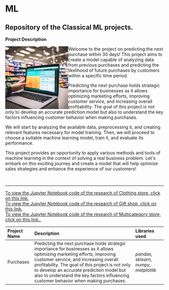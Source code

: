 # ML <a id='purchases'></a>
## Repository of the Classical ML projects.

<b>Project Description</b>

<img src="https://github.com/DimaDoesCode/ML_and_Time-Series/blob/master/NPD_p.png" width="200" height="200" align="left"/>


Welcome to the project on predicting the next purchase within 30 days! This project aims to create a model capable of analyzing data from previous purchases and predicting the likelihood of future purchases by customers within a specific time period.

Predicting the next purchase holds strategic importance for businesses as it allows optimizing marketing efforts, improving customer service, and increasing overall profitability. The goal of this project is not only to develop an accurate prediction model but also to understand the key factors influencing customer behavior when making purchases.

We will start by analyzing the available data, preprocessing it, and creating relevant features necessary for model training. Then, we will proceed to choose a suitable machine learning model, train it, and evaluate its performance.

This project provides an opportunity to apply various methods and tools of machine learning in the context of solving a real business problem. Let's embark on this exciting journey and create a model that will help optimize sales strategies and enhance the experience of our customers!

<br>

---

<a href="https://github.com/DimaDoesCode/ML_and_Time-Series/blob/master/NPD_Predict_marketplace%20-%20apparel-purchases.ipynb"> To view the Jupyter Notebook code of the research of Clothing store, click on this link.</a><br>
<a href="https://github.com/DimaDoesCode/ML_and_Time-Series/blob/master/NPD_Predict_marketplace%20-%20gifts-purchases.ipynb"> To view the Jupyter Notebook code of the research of Gift shop, click on this link.</a><br>
<a href="https://github.com/DimaDoesCode/ML_and_Time-Series/blob/master/NPD_Predict_marketplace%20-%20marketplace-purchases.ipynb"> To view the Jupyter Notebook code of the research of Multicategory store, click on this link..</a>


| Project Name | Description | Libraries used |
| :---------------------- | :---------------------- | :---------------------- |
| Purchases | Predicting the next purchase holds strategic importance for businesses as it allows optimizing marketing efforts, improving customer service, and increasing overall profitability. The goal of this project is not only to develop an accurate prediction model but also to understand the key factors influencing customer behavior when making purchases.</i> | *pandas, sklearn, numpy, matplotlib* |